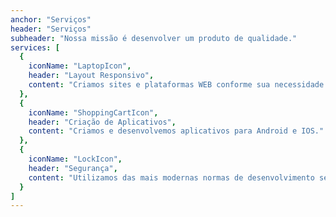 ```yaml
---
anchor: "Serviços"
header: "Serviços"
subheader: "Nossa missão é desenvolver um produto de qualidade."
services: [
  {
    iconName: "LaptopIcon",
    header: "Layout Responsivo",
    content: "Criamos sites e plataformas WEB conforme sua necessidade."
  },
  {
    iconName: "ShoppingCartIcon",
    header: "Criação de Aplicativos",
    content: "Criamos e desenvolvemos aplicativos para Android e IOS."
  },
  {
    iconName: "LockIcon",
    header: "Segurança",
    content: "Utilizamos das mais modernas normas de desenvolvimento seguro."
  }
]
---
```

